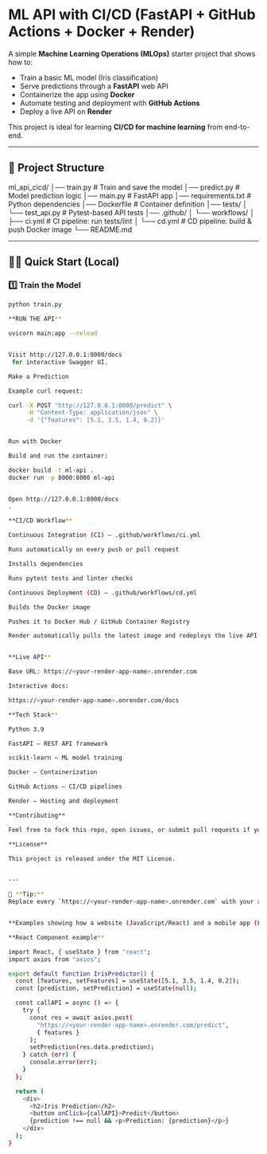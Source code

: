 #  ML API with CI/CD (FastAPI + GitHub Actions + Docker + Render)

A simple **Machine Learning Operations (MLOps)** starter project that shows how to:

- Train a basic ML model (Iris classification)
- Serve predictions through a **FastAPI** web API
- Containerize the app using **Docker**
- Automate testing and deployment with **GitHub Actions**
- Deploy a live API on **Render**

This project is ideal for learning **CI/CD for machine learning** from end-to-end.

---

## 📂 Project Structure

ml_api_cicd/
│── train.py # Train and save the model
│── predict.py # Model prediction logic
│── main.py # FastAPI app
│── requirements.txt # Python dependencies
│── Dockerfile # Container definition
│── tests/
│ └── test_api.py # Pytest-based API tests
│── .github/
│ └── workflows/
│ ├── ci.yml # CI pipeline: run tests/lint
│ └── cd.yml # CD pipeline: build & push Docker image
└── README.md



---

## 🏃‍♂️ Quick Start (Local)

### 1️⃣ Train the Model
```bash
python train.py

**RUN THE API**

uvicorn main:app --reload


Visit http://127.0.0.1:8000/docs
 for interactive Swagger UI.

Make a Prediction

Example curl request:

curl -X POST "http://127.0.0.1:8000/predict" \
     -H "Content-Type: application/json" \
     -d '{"features": [5.1, 3.5, 1.4, 0.2]}'


Run with Docker

Build and run the container:

docker build -t ml-api .
docker run -p 8000:8000 ml-api


Open http://127.0.0.1:8000/docs
.

**CI/CD Workflow**

Continuous Integration (CI) – .github/workflows/ci.yml

Runs automatically on every push or pull request

Installs dependencies

Runs pytest tests and linter checks

Continuous Deployment (CD) – .github/workflows/cd.yml

Builds the Docker image

Pushes it to Docker Hub / GitHub Container Registry

Render automatically pulls the latest image and redeploys the live API


**Live API**

Base URL: https://<your-render-app-name>.onrender.com

Interactive docs:

https://<your-render-app-name>.onrender.com/docs

**Tech Stack**

Python 3.9

FastAPI – REST API framework

scikit-learn – ML model training

Docker – Containerization

GitHub Actions – CI/CD pipelines

Render – Hosting and deployment

**Contributing**

Feel free to fork this repo, open issues, or submit pull requests if you’d like to improve it.

**License**

This project is released under the MIT License.


---

🔧 **Tip:**  
Replace every `https://<your-render-app-name>.onrender.com` with your actual Render URL so people can try your live endpoint.


**Examples showing how a website (JavaScript/React) and a mobile app (Flutter/Dart) can call your live FastAPI endpoint**

**React Component example**

import React, { useState } from "react";
import axios from "axios";

export default function IrisPredictor() {
  const [features, setFeatures] = useState([5.1, 3.5, 1.4, 0.2]);
  const [prediction, setPrediction] = useState(null);

  const callAPI = async () => {
    try {
      const res = await axios.post(
        "https://<your-render-app-name>.onrender.com/predict",
        { features }
      );
      setPrediction(res.data.prediction);
    } catch (err) {
      console.error(err);
    }
  };

  return (
    <div>
      <h2>Iris Prediction</h2>
      <button onClick={callAPI}>Predict</button>
      {prediction !== null && <p>Prediction: {prediction}</p>}
    </div>
  );
}



